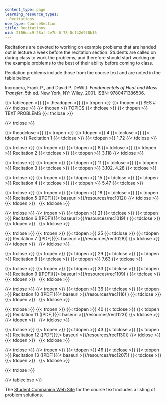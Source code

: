 ```yaml
---
content_type: page
learning_resource_types:
- Recitations
ocw_type: CourseSection
title: Recitations
uid: 2f06eac9-28af-4e7b-6f78-8c142d9f8b16
---
```


Recitations are devoted to working on example problems that are handed out in lecture a week before the recitation section. Students are called on during class to work the problems, and therefore should start working on the example problems to the best of their ability before coming to class.

Recitation problems include those from the course text and are noted in the table below:

Incropera, Frank P., and David P. DeWitt. _Fundamentals of Heat and Mass Transfer_. 5th ed. New York, NY: Wiley, 2001. ISBN: 9780471386506.

{{< tableopen >}}
{{< theadopen >}}
{{< tropen >}}
{{< thopen >}}
SES #
{{< thclose >}}
{{< thopen >}}
TOPICS
{{< thclose >}}
{{< thopen >}}
TEXT PROBLEMS
{{< thclose >}}

{{< trclose >}}

{{< theadclose >}}
{{< tropen >}}
{{< tdopen >}}
4
{{< tdclose >}}
{{< tdopen >}}
Recitation 1
{{< tdclose >}}
{{< tdopen >}}
1.72
{{< tdclose >}}

{{< trclose >}}
{{< tropen >}}
{{< tdopen >}}
8
{{< tdclose >}}
{{< tdopen >}}
Recitation 2
{{< tdclose >}}
{{< tdopen >}}
3.118
{{< tdclose >}}

{{< trclose >}}
{{< tropen >}}
{{< tdopen >}}
11
{{< tdclose >}}
{{< tdopen >}}
Recitation 3
{{< tdclose >}}
{{< tdopen >}}
3.102, 4.28
{{< tdclose >}}

{{< trclose >}}
{{< tropen >}}
{{< tdopen >}}
15
{{< tdclose >}}
{{< tdopen >}}
Recitation 4
{{< tdclose >}}
{{< tdopen >}}
5.47
{{< tdclose >}}

{{< trclose >}}
{{< tropen >}}
{{< tdopen >}}
18
{{< tdclose >}}
{{< tdopen >}}
Recitation 5 ([PDF]({{< baseurl >}}/resources/rec1012))
{{< tdclose >}}
{{< tdopen >}}
 
{{< tdclose >}}

{{< trclose >}}
{{< tropen >}}
{{< tdopen >}}
21
{{< tdclose >}}
{{< tdopen >}}
Recitation 6 ([PDF]({{< baseurl >}}/resources/rec1019) )
{{< tdclose >}}
{{< tdopen >}}
 
{{< tdclose >}}

{{< trclose >}}
{{< tropen >}}
{{< tdopen >}}
25
{{< tdclose >}}
{{< tdopen >}}
Recitation 7 ([PDF]({{< baseurl >}}/resources/rec1028))
{{< tdclose >}}
{{< tdopen >}}
 
{{< tdclose >}}

{{< trclose >}}
{{< tropen >}}
{{< tdopen >}}
29
{{< tdclose >}}
{{< tdopen >}}
Recitation 8
{{< tdclose >}}
{{< tdopen >}}
7.63
{{< tdclose >}}

{{< trclose >}}
{{< tropen >}}
{{< tdopen >}}
33
{{< tdclose >}}
{{< tdopen >}}
Recitation 9 ([PDF]({{< baseurl >}}/resources/rec1109) )
{{< tdclose >}}
{{< tdopen >}}
 
{{< tdclose >}}

{{< trclose >}}
{{< tropen >}}
{{< tdopen >}}
36
{{< tdclose >}}
{{< tdopen >}}
Recitation 10 ([PDF]({{< baseurl >}}/resources/rec1116) )
{{< tdclose >}}
{{< tdopen >}}
 
{{< tdclose >}}

{{< trclose >}}
{{< tropen >}}
{{< tdopen >}}
40
{{< tdclose >}}
{{< tdopen >}}
Recitation 11 ([PDF]({{< baseurl >}}/resources/rec1123))
{{< tdclose >}}
{{< tdopen >}}
 
{{< tdclose >}}

{{< trclose >}}
{{< tropen >}}
{{< tdopen >}}
43
{{< tdclose >}}
{{< tdopen >}}
Recitation 12 ([PDF]({{< baseurl >}}/resources/rec1130))
{{< tdclose >}}
{{< tdopen >}}
 
{{< tdclose >}}

{{< trclose >}}
{{< tropen >}}
{{< tdopen >}}
46
{{< tdclose >}}
{{< tdopen >}}
Recitation 13 ([PDF]({{< baseurl >}}/resources/rec1207))
{{< tdclose >}}
{{< tdopen >}}
 
{{< tdclose >}}

{{< trclose >}}

{{< tableclose >}}

The [Student Companion Web Site](http://jws-edcv.wiley.com/college/bcs/redesign/student/0,12264,_0471386502_BKS_1737_____,00.html) for the course text includes a listing of problem solutions.